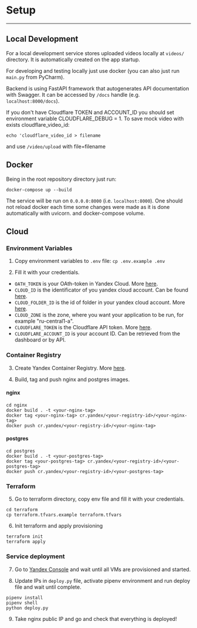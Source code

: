 # Setup

___

## Local Development

For a local development service stores uploaded videos locally at `videos/`
directory. It is automatically created on the app startup.

For developing and testing locally just use docker (you can also just
run `main.py` from PyCharm).

Backend is using FastAPI framework that autogenerates API documentation with
Swagger. It can be accessed by `/docs` handle (e.g. `localhost:8000/docs`).

If you don't have Cloudflare TOKEN and ACCOUNT_ID you should set environment
variable CLOUDFLARE_DEBUG = 1. To save mock video with exists 
cloudflare_video_id:

```
echo 'cloudflare_video_id > filename
```

and use `/video/upload` with file=filename

## Docker

Being in the root repository directory just run:

```shell
docker-compose up --build
```

The service will be run on `0.0.0.0:8000` (i.e. `localhost:8000`). One should
not reload docker each time some changes were made as it is done automatically
with uvicorn. and docker-compose volume.

## Cloud

### Environment Variables
1. Copy environment variables to `.env` file: `cp .env.example .env`

2. Fill it with your credentials.

 - `OATH_TOKEN` is your OAth-token in Yandex Cloud.
   More [here](https://cloud.yandex.ru/docs/iam/concepts/authorization/oauth-token).
 - `CLOUD_ID` is the identificator of you yandex cloud account. Can be found
   [here](https://console.cloud.yandex.ru/cloud).
 - `CLOUD_FOLDER_ID` is the id of folder in your yandex cloud account.
   More [here](https://cloud.yandex.ru/docs/resource-manager/operations/folder/get-id).
 - `CLOUD_ZONE` is the zone, where you want your application to be run, for
   example "ru-central1-a".
 - `CLOUDFLARE_TOKEN` is the Cloudflare API token.
   More [here](https://support.cloudflare.com/hc/en-us/articles/200167836-Managing-API-Tokens-and-Keys).
 - `CLOUDFLARE_ACCOUNT_ID` is your account ID. Can be retrieved from 
   the dashboard or by API.
   
### Container Registry
3. Create Yandex Container Registry. More 
[here](https://cloud.yandex.com/en/docs/container-registry/quickstart/).
                               
4. Build, tag and push nginx and postgres images.

#### nginx
```shell
cd nginx
docker build . -t <your-nginx-tag>
docker tag <your-nginx-tag> cr.yandex/<your-registry-id>/<your-nginx-tag>
docker push cr.yandex/<your-registry-id>/<your-nginx-tag>
```

#### postgres
```shell
cd postgres
docker build . -t <your-postgres-tag>
docker tag <your-postgres-tag> cr.yandex/<your-registry-id>/<your-postgres-tag>
docker push cr.yandex/<your-registry-id>/<your-postgres-tag>
```

### Terraform
5. Go to terraform directory, copy env file and fill it with your credentials.
```shell
cd terraform
cp terraform.tfvars.example terraform.tfvars
```

6. Init terraform and apply provisioning
```shell
terraform init
terraform apply
```

### Service deployment
7. Go to [Yandex Console](https://console.cloud.yandex.ru/) and wait until 
   all VMs are provisioned and started.
   
8. Update IPs in `deploy.py` file, activate pipenv environment and run deploy
   file and wait until complete.
   
```shell
pipenv install
pipenv shell
python deploy.py
```

9. Take nginx public IP and go and check that everything is deployed!
